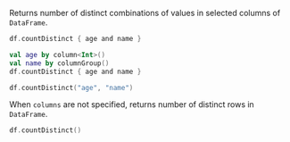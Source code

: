[//]: # (title: countDistinct)

<!---IMPORT org.jetbrains.kotlinx.dataframe.samples.api.Access-->

Returns number of distinct combinations of values in selected columns of `DataFrame`.

<!---FUN countDistinctColumns-->
<tabs>
<tab title="Properties">

```kotlin
df.countDistinct { age and name }
```

</tab>
<tab title="Accessors">

```kotlin
val age by column<Int>()
val name by columnGroup()
df.countDistinct { age and name }
```

</tab>
<tab title="Strings">

```kotlin
df.countDistinct("age", "name")
```

</tab></tabs>
<!---END-->

When `columns` are not specified, returns number of distinct rows in `DataFrame`.

<!---FUN countDistinct-->

```kotlin
df.countDistinct()
```

<!---END-->

